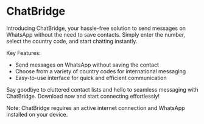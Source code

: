 # ChatBridge

Introducing ChatBridge, your hassle-free solution to send messages on WhatsApp without the need to save contacts. Simply enter the number, select the country code, and start chatting instantly.

Key Features:
- Send messages on WhatsApp without saving the contact
- Choose from a variety of country codes for international messaging
- Easy-to-use interface for quick and efficient communication

Say goodbye to cluttered contact lists and hello to seamless messaging with ChatBridge. Download now and start connecting effortlessly!

Note: ChatBridge requires an active internet connection and WhatsApp installed on your device.
